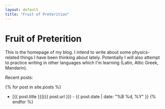 ```yaml
---
layout: default
title: "Fruit of Preterition"
---
```


# Fruit of Preterition
This is the homepage of my blog.  I intend to write about some physics-related things I have been thinking about lately.  Potentially I will also attempt to practice writing in other languages which I'm learning (Latin, Attic Greek, Mandarin).

Recent posts:

{% for post in site.posts %}
- [{{ post.title }}]({{ post.url }}) - {{ post.date | date: "%B %d, %Y" }}
{% endfor %}

